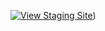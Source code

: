 [![View Staging Site](https://img.shields.io/badge/View-Staging-green)](https://passwordgeneratorprojectlayao.netlify.app/))
